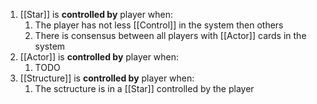 1. [[Star]] is **controlled by** player when:
	1. The player has not less [[Control]] in the system then others
	2. There is consensus between all players with [[Actor]] cards in the system
2. [[Actor]] is **controlled by** player when:
	1. TODO
3. [[Structure]] is **controlled by** player when:
	1. The sctructure is in a [[Star]] controlled by the player
